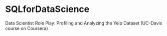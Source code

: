 # SQLforDataScience
Data Scientist Role Play: Profiling and Analyzing the Yelp Dataset (UC-Davis course on Coursera)
